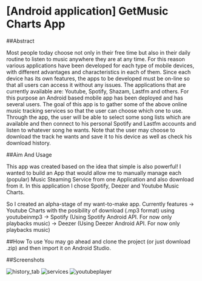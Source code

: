 # [Android application] GetMusic Charts App

##Abstract

Most people today choose not only in their free time but also in their daily routine to listen to music anywhere they are at any time. For this reason various applications have been developed for each type of mobile devices, with different advantages and characteristics in each of them. Since each device has its own features, the apps to be developed must be on-line so that all users can access it without any issues. The applications that are currently available are: Youtube, Spotify, Shazam, Lastfm and others.
For this purpose an Android based mobile app has been deployed and has several users. The goal of this app is to gather some of the above online music tracking services so that the user can choose which one to use. Through the app, the user will be able to select some song lists which are available and then connect to his personal Spotify and Lastfm accounts and listen to whatever song he wants. Note that the user may choose to download the track he wants and save it to his device as well as check his download history.


##Aim And Usage

This app was created based on the idea that simple is also powerful!
I wanted to build an App that would allow me to manually manage each (popular) Music Steaming Service from one Application and also download from it.
In this application I chose Spotify, Deezer and Youtube Music Charts.

So I created an alpha-stage of my want-to-make app. Currently features
 -> Youtube Charts with the posibility of download (.mp3 format) using youtubeinmp3
 -> Spotify (Using Spotify Android API. For now only playbacks music)
 -> Deezer (Using Deezer Android API. For now only playbacks music)

 
##How To use
You may go ahead and clone the project (or just download .zip) and then import it on Android Studio.

##Screenshots
 
![history_tab](https://user-images.githubusercontent.com/16108478/28223726-2fe5b2a2-68d5-11e7-84d5-86d450f11ba7.jpg)
![services](https://user-images.githubusercontent.com/16108478/28223724-2fe0a168-68d5-11e7-8058-5a68b769d15c.jpg)
![youtubeplayer](https://user-images.githubusercontent.com/16108478/28223725-2fe22466-68d5-11e7-9d4d-73b69b281f6b.jpg)
